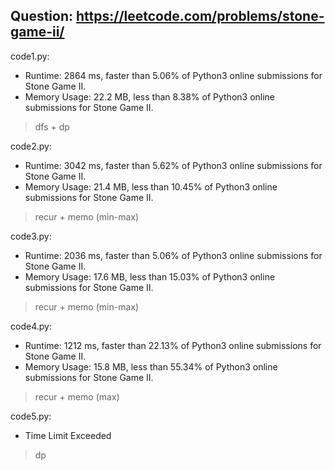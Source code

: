 ## Question: https://leetcode.com/problems/stone-game-ii/

code1.py:
* Runtime: 2864 ms, faster than 5.06% of Python3 online submissions for Stone Game II.
* Memory Usage: 22.2 MB, less than 8.38% of Python3 online submissions for Stone Game II.
> dfs + dp

code2.py:
* Runtime: 3042 ms, faster than 5.62% of Python3 online submissions for Stone Game II.
* Memory Usage: 21.4 MB, less than 10.45% of Python3 online submissions for Stone Game II.
> recur + memo (min-max)

code3.py:
* Runtime: 2036 ms, faster than 5.06% of Python3 online submissions for Stone Game II.
* Memory Usage: 17.6 MB, less than 15.03% of Python3 online submissions for Stone Game II.
> recur + memo (min-max)

code4.py:
* Runtime: 1212 ms, faster than 22.13% of Python3 online submissions for Stone Game II.
* Memory Usage: 15.8 MB, less than 55.34% of Python3 online submissions for Stone Game II.
> recur + memo (max)

code5.py:
* Time Limit Exceeded
> dp